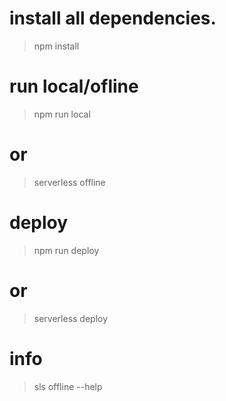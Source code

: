 # install all dependencies.
> npm install

# run local/ofline 
> npm run local
# or
> serverless offline

# deploy 
> npm run deploy
# or
> serverless deploy

# info
> sls offline --help